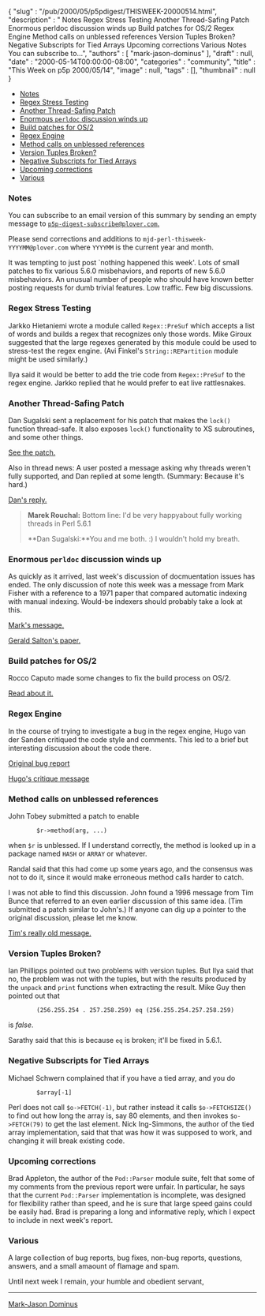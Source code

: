 {
   "slug" : "/pub/2000/05/p5pdigest/THISWEEK-20000514.html",
   "description" : " Notes Regex Stress Testing Another Thread-Safing Patch Enormous perldoc discussion winds up Build patches for OS/2 Regex Engine Method calls on unblessed references Version Tuples Broken? Negative Subscripts for Tied Arrays Upcoming corrections Various Notes You can subscribe to...",
   "authors" : [
      "mark-jason-dominus"
   ],
   "draft" : null,
   "date" : "2000-05-14T00:00:00-08:00",
   "categories" : "community",
   "title" : "This Week on p5p 2000/05/14",
   "image" : null,
   "tags" : [],
   "thumbnail" : null
}



-   [Notes](#Notes)
-   [Regex Stress Testing](#Regex_Stress_Testing)
-   [Another Thread-Safing Patch](#Another_Thread_Safing_Patch)
-   [Enormous `perldoc` discussion winds up](#Enormous_perldoc_discussion_winds_up)
-   [Build patches for OS/2](#Build_patches_for_OS2)
-   [Regex Engine](#Regex_Engine)
-   [Method calls on unblessed references](#Method_calls_on_unblessed_references)
-   [Version Tuples Broken?](#Version_Tuples_Broken?)
-   [Negative Subscripts for Tied Arrays](#Negative_Subscripts_for_Tied_Arrays)
-   [Upcoming corrections](#Upcoming_corrections)
-   [Various](#Various)

### <span id="Notes">Notes</span>

You can subscribe to an email version of this summary by sending an empty message to [`p5p-digest-subscribe@plover.com`.](mailto:p5p-digest-subscribe@plover.com)

Please send corrections and additions to `mjd-perl-thisweek-YYYYMM@plover.com` where `YYYYMM` is the current year and month.

It was tempting to just post \`nothing happened this week'. Lots of small patches to fix various 5.6.0 misbehaviors, and reports of new 5.6.0 misbehaviors. An unusual number of people who should have known better posting requests for dumb trivial features. Low traffic. Few big discussions.

### <span id="Regex_Stress_Testing">Regex Stress Testing</span>

Jarkko Hietaniemi wrote a module called `Regex::PreSuf` which accepts a list of words and builds a regex that recognizes only those words. Mike Giroux suggested that the large regexes generated by this module could be used to stress-test the regex engine. (Avi Finkel's `String::REPartition` module might be used similarly.)

Ilya said it would be better to add the trie code from `Regex::PreSuf` to the regex engine. Jarkko replied that he would prefer to eat live rattlesnakes.

### <span id="Another_Thread_Safing_Patch">Another Thread-Safing Patch</span>

Dan Sugalski sent a replacement for his patch that makes the `lock()` function thread-safe. It also exposes `lock()` functionality to XS subroutines, and some other things.

[See the patch.](http://www.xray.mpe.mpg.de/mailing-lists/perl5-porters/2000-05/msg00352.html)

Also in thread news: A user posted a message asking why threads weren't fully supported, and Dan replied at some length. (Summary: Because it's hard.)

[Dan's reply.](http://www.xray.mpe.mpg.de/mailing-lists/perl5-porters/2000-05/msg00382.html)

> **Marek Rouchal:** Bottom line: I'd be very happyabout fully working threads in Perl 5.6.1
>
> **Dan Sugalski:**You and me both. :) I wouldn't hold my breath.
>
### <span id="Enormous_perldoc_discussion_winds_up">Enormous `perldoc` discussion winds up</span>

As quickly as it arrived, last week's discussion of docmuentation issues has ended. The only discussion of note this week was a message from Mark Fisher with a reference to a 1971 paper that compared automatic indexing with manual indexing. Would-be indexers should probably take a look at this.

[Mark's message.](http://www.xray.mpe.mpg.de/mailing-lists/perl5-porters/2000-05/msg00387.html)

[Gerald Salton's paper.](http://cs-tr.cs.cornell.edu/Dienst/UI/2.0/Describe/ncstrl.cornell/TR71-115)

### <span id="Build_patches_for_OS2">Build patches for OS/2</span>

Rocco Caputo made some changes to fix the build process on OS/2.

[Read about it.](http://www.xray.mpe.mpg.de/mailing-lists/perl5-porters/2000-05/msg00357.html)

### <span id="Regex_Engine">Regex Engine</span>

In the course of trying to investigate a bug in the regex engine, Hugo van der Sanden critiqued the code style and comments. This led to a brief but interesting discussion about the code there.

[Original bug report](http://www.xray.mpe.mpg.de/mailing-lists/perl5-porters/2000-05/msg00271.html)

[Hugo's critique message](http://www.xray.mpe.mpg.de/mailing-lists/perl5-porters/2000-05/msg00362.html)

### <span id="Method_calls_on_unblessed_references">Method calls on unblessed references</span>

John Tobey submitted a patch to enable

            $r->method(arg, ...)

when `$r` is unblessed. If I understand correctly, the method is looked up in a package named `HASH` or `ARRAY` or whatever.

Randal said that this had come up some years ago, and the consensus was not to do it, since it would make erroneous method calls harder to catch.

I was not able to find this discussion. John found a 1996 message from Tim Bunce that referred to an even earlier discussion of this same idea. (Tim submitted a patch similar to John's.) If anyone can dig up a pointer to the original discussion, please let me know.

[Tim's really old message.](http://www.xray.mpe.mpg.de/mailing-lists/perl5-porters/9607/msg00750.html)

### <span id="Version_Tuples_Broken?">Version Tuples Broken?</span>

Ian Phillipps pointed out two problems with version tuples. But Ilya said that no, the problem was not with the tuples, but with the results produced by the `unpack` and `print` functions when extracting the result. Mike Guy then pointed out that

            (256.255.254 . 257.258.259) eq (256.255.254.257.258.259)

is *false*.

Sarathy said that this is because `eq` is broken; it'll be fixed in 5.6.1.

### <span id="Negative_Subscripts_for_Tied_Arrays">Negative Subscripts for Tied Arrays</span>

Michael Schwern complained that if you have a tied array, and you do

            $array[-1]

Perl does not call `$o->FETCH(-1)`, but rather instead it calls `$o->FETCHSIZE()` to find out how long the array is, say 80 elements, and then invokes `$o->FETCH(79)` to get the last element. Nick Ing-Simmons, the author of the tied array implementation, said that that was how it was supposed to work, and changing it will break existing code.

### <span id="Upcoming_corrections">Upcoming corrections</span>

Brad Appleton, the author of the `Pod::Parser` module suite, felt that some of my comments from the previous report were unfair. In particular, he says that the current `Pod::Parser` implementation is incomplete, was designed for flexibility rather than speed, and he is sure that large speed gains could be easily had. Brad is preparing a long and informative reply, which I expect to include in next week's report.

### <span id="Various">Various</span>

A large collection of bug reports, bug fixes, non-bug reports, questions, answers, and a small amaount of flamage and spam.

Until next week I remain, your humble and obedient servant,

------------------------------------------------------------------------

[Mark-Jason Dominus](mailto:mjd-perl-thisweek-200005+@plover.com)
